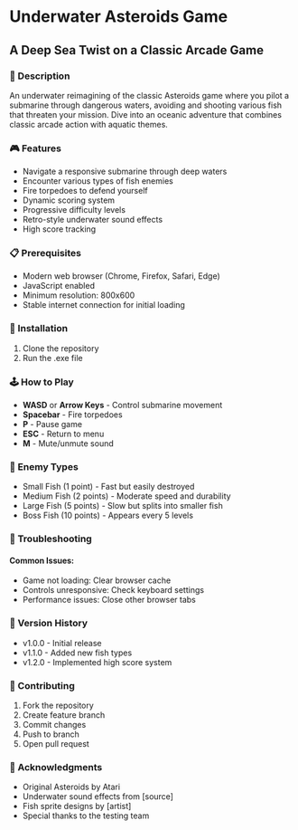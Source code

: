 # Underwater Asteroids Game
## A Deep Sea Twist on a Classic Arcade Game
### 🌊 Description
An underwater reimagining of the classic Asteroids game where you pilot a submarine through dangerous waters, avoiding and shooting various fish that threaten your mission. Dive into an oceanic adventure that combines classic arcade action with aquatic themes.
### 🎮 Features
- Navigate a responsive submarine through deep waters
- Encounter various types of fish enemies
- Fire torpedoes to defend yourself
- Dynamic scoring system
- Progressive difficulty levels
- Retro-style underwater sound effects
- High score tracking
### 📋 Prerequisites
- Modern web browser (Chrome, Firefox, Safari, Edge)
- JavaScript enabled
- Minimum resolution: 800x600
- Stable internet connection for initial loading
### 🚀 Installation
1. Clone the repository
2. Run the .exe file
### 🕹️ How to Play
- **WASD** or **Arrow Keys** - Control submarine movement
- **Spacebar** - Fire torpedoes
- **P** - Pause game
- **ESC** - Return to menu
- **M** - Mute/unmute sound
### 🐠 Enemy Types
- Small Fish (1 point) - Fast but easily destroyed
- Medium Fish (2 points) - Moderate speed and durability
- Large Fish (5 points) - Slow but splits into smaller fish
- Boss Fish (10 points) - Appears every 5 levels
### 🔧 Troubleshooting
#### Common Issues:
- Game not loading: Clear browser cache
- Controls unresponsive: Check keyboard settings
- Performance issues: Close other browser tabs
### 📝 Version History
- v1.0.0 - Initial release
- v1.1.0 - Added new fish types
- v1.2.0 - Implemented high score system
### 👥 Contributing
1. Fork the repository
2. Create feature branch
3. Commit changes
4. Push to branch
5. Open pull request
### 🙏 Acknowledgments
- Original Asteroids by Atari
- Underwater sound effects from [source]
- Fish sprite designs by [artist]
- Special thanks to the testing team

